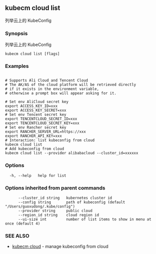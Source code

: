 ## kubecm cloud list

列举云上的 KubeConfig

### Synopsis

列举云上的 KubeConfig

```
kubecm cloud list [flags]
```

### Examples

```

# Supports Ali Cloud and Tencent Cloud
# The AK/AS of the cloud platform will be retrieved directly 
# if it exists in the environment variable, 
# otherwise a prompt box will appear asking for it.

# Set env AliCloud secret key
export ACCESS_KEY_ID=xxx
export ACCESS_KEY_SECRET=xxx
# Set env Tencent secret key
export TENCENTCLOUD_SECRET_ID=xxx
export TENCENTCLOUD_SECRET_KEY=xxx
# Set env Rancher secret key
export RANCHER_SERVER_URL=https://xxx
export RANCHER_API_KEY=xxx
# Interaction: list kubeconfig from cloud
kubecm cloud list
# Add kubeconfig from cloud
kubecm cloud list --provider alibabacloud --cluster_id=xxxxxx

```

### Options

```
  -h, --help   help for list
```

### Options inherited from parent commands

```
      --cluster_id string   kubernetes cluster id
      --config string       path of kubeconfig (default "/Users/guoxudong/.kube/config")
      --provider string     public cloud
      --region_id string    cloud region id
      --ui-size int         number of list items to show in menu at once (default 4)
```

### SEE ALSO

* [kubecm cloud](kubecm_cloud.md)	 - manage kubeconfig from cloud

